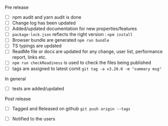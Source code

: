 Pre release
* [ ] npm audit and yarn audit is done
* [ ] Change log has been updated
* [ ] Added/updated documentation for new properties/features
* [ ] `package-lock.json` reflects the right version : `npm install`
* [ ] Browser bundle are generated `npm run bundle`
* [ ] TS typings are updated
* [ ] ReadMe file or docs are updated for any change, user list, performance report, links etc.
* [ ] `npm run checkReadiness` is used to check the files being published
* [ ] tags are assigned to latest comit `git tag -a v3.20.0 -m "summary msg"`

In general
* [ ] tests are added/updated

Post release
* [ ] Tagged and Released on github `git push origin --tags`
* [ ] Notified to the users


